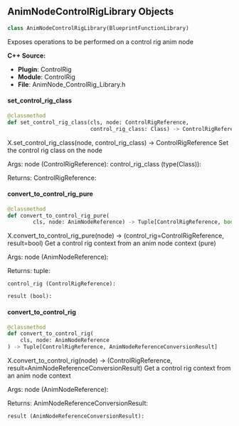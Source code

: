 ## AnimNodeControlRigLibrary Objects

```python
class AnimNodeControlRigLibrary(BlueprintFunctionLibrary)
```

Exposes operations to be performed on a control rig anim node

**C++ Source:**

- **Plugin**: ControlRig
- **Module**: ControlRig
- **File**: AnimNode_ControlRig_Library.h

<a id="unreal.AnimNodeControlRigLibrary.set_control_rig_class"></a>

#### set_control_rig_class

```python
@classmethod
def set_control_rig_class(cls, node: ControlRigReference,
                          control_rig_class: Class) -> ControlRigReference
```

X.set_control_rig_class(node, control_rig_class) -> ControlRigReference
Set the control rig class on the node

Args:
    node (ControlRigReference): 
    control_rig_class (type(Class)): 

Returns:
    ControlRigReference:

<a id="unreal.AnimNodeControlRigLibrary.convert_to_control_rig_pure"></a>

#### convert_to_control_rig_pure

```python
@classmethod
def convert_to_control_rig_pure(
        cls, node: AnimNodeReference) -> Tuple[ControlRigReference, bool]
```

X.convert_to_control_rig_pure(node) -> (control_rig=ControlRigReference, result=bool)
Get a control rig context from an anim node context (pure)

Args:
    node (AnimNodeReference): 

Returns:
    tuple: 

    control_rig (ControlRigReference): 

    result (bool):

<a id="unreal.AnimNodeControlRigLibrary.convert_to_control_rig"></a>

#### convert_to_control_rig

```python
@classmethod
def convert_to_control_rig(
    cls, node: AnimNodeReference
) -> Tuple[ControlRigReference, AnimNodeReferenceConversionResult]
```

X.convert_to_control_rig(node) -> (ControlRigReference, result=AnimNodeReferenceConversionResult)
Get a control rig context from an anim node context

Args:
    node (AnimNodeReference): 

Returns:
    AnimNodeReferenceConversionResult: 

    result (AnimNodeReferenceConversionResult):

<a id="unreal.TransformableControlHandle"></a>